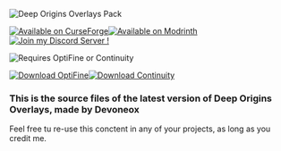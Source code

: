 ![Deep Origins Overlays Pack](https://cdn.modrinth.com/data/cached_images/d916973cd020d1374a795f68e3d4e6a7588c4c58.png)

[![Available on CurseForge](https://cdn.modrinth.com/data/cached_images/0115db48e5f0f3e08ee5064bb15fb5d28f19558a.png)][CurseForge][![Available on Modrinth](https://media.forgecdn.net/attachments/description/976485/description_6b3c5758-9a6d-4923-989d-aebc2a32921f.png)][Modrinth][![Join my Discord Server !](https://media.forgecdn.net/attachments/description/976485/description_b744b3ca-b7a0-4a9a-82f0-f5f60e84ea19.png)][Discord]

![Requires OptiFine or Continuity](https://cdn.modrinth.com/data/cached_images/c839058144529911f09e6c3260f4f1a2dd9a07e6.png)

[![Download OptiFine](https://cdn.modrinth.com/data/cached_images/c9f6e7755ccff6b26440c946421cce156f37b88d.png)][OptiFine][![Download Continuity](https://cdn.modrinth.com/data/cached_images/fa9465e27ce45ec5b88079cd4dad5c03019fa989.png)][continuity]

### This is the source files of the latest version of Deep Origins Overlays, made by Devoneox
Feel free tu re-use this conctent in any of your projects, as long as you credit me.

[CurseForge]:https://legacy.curseforge.com/minecraft/texture-packs/deep-origins-overlays
[Modrinth]:https://modrinth.com/resourcepack/deep-origins-overlays
[OptiFine]:https://optifine.net/downloads
[continuity]:https://modrinth.com/mod/continuity
[Discord]:https://discord.gg/Rma6zdg9zS
